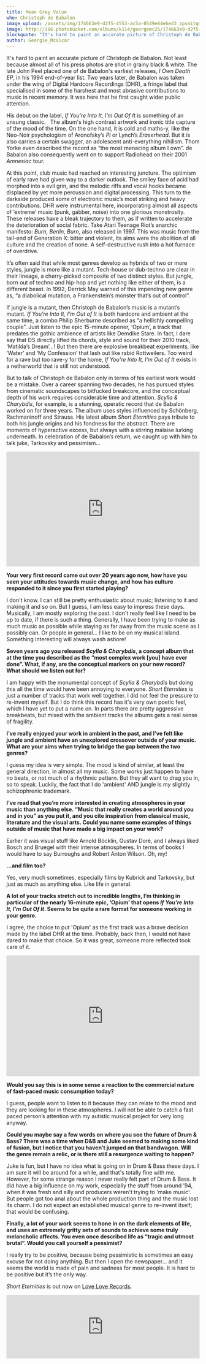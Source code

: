 ```yaml
---
title: Mean Grey Value
who: Christoph de Babalon
image_upload: /assets/img/174663e9-d2f5-4553-ac5a-0549e84e6ed3_zpsmitqmthf.JPG
image: http://i86.photobucket.com/albums/k114/georgemc25/174663e9-d2f5-4553-ac5a-0549e84e6ed3_zpsmitqmthf.jpg
blockquote: "It's hard to paint an accurate picture of Christoph de Babalon. Not least because almost all of his press photos were shot in grainy black & white."
author: Georgie_McVicar
---
```

It's hard to paint an accurate picture of Christoph de Babalon. Not least because almost all of his press photos are shot in grainy black & white. The late John Peel placed one of de Babalon's earliest releases,  _I Own Death EP_, in his 1994 end-of-year list. Two years later, de Babalon was taken under the wing of Digital Hardcore Recordings (DHR), a fringe label that specialised in some of the harshest and most abrasive contributions to music in recent memory. It was here that he first caught wider public attention. 

His debut on the label, _If You’re Into It, I’m Out Of It_ is something of an unsung classic.   The album's high contrast artwork and ironic title capture of the mood of the time. On the one hand, it is cold and maths-y, like the Neo-Noir psychologism of Aronofsky’s _Pi_ or Lynch’s _Eraserhead_. But it is also carries a certain swagger, an adolescent anti-everything nihilism. Thom Yorke even described the record as “the most menacing album I own”. de Babalon also consequently went on to support Radiohead on their 2001 _Amnesiac_ tour. 

At this point, club music had reached an interesting juncture. The optimism of early rave had given way to a darker outlook. The smiley face of acid had morphed into a evil grin, and the melodic riffs and vocal hooks became displaced by yet more percussion and digital processing. This turn to the darkside produced some of electronic music’s most striking and heavy contributions. DHR were instrumental here, incorporating almost all aspects of ‘extreme’ music (punk, gabber, noise) into one glorious monstrosity. These releases have a bleak trajectory to them, as if written to accelerate the deterioration of social fabric. Take Atari Teenage Riot’s anarchic manifesto: _Burn, Berlin, Burn_, also released in 1997. This was music from the tail-end of Generation X: bitter and violent, its aims were the abolition of all culture and the creation of none. A self-destructive rush into a hot furnace of overdrive.

It’s often said that while most genres develop as hybrids of two or more styles, jungle is more like a mutant. Tech-house or dub-techno are clear in their lineage, a cherry-picked composite of two distinct styles. But jungle, born out of techno and hip-hop and yet nothing like either of them, is a different beast. In 1992, Derrick May warned of this impending new genre as, “a diabolical mutation, a Frankenstein’s monster that’s out of control”.

If jungle is a mutant, then Christoph de Babalon’s music is a mutant’s mutant. _If You’re Into It, I’m Out of It_ is both hardcore and ambient at the same time, a combo Philip Sherburne described as “a hellishly compelling couple”. Just listen to the epic 15-minute opener, ‘Opium’, a track that predates the gothic ambience of artists like Demdike Stare. In fact, I dare say that DS directly lifted its chords, style and sound for their 2010 track, ‘Matilda’s Dream’…! But then there are explosive breakbeat experiments, like ‘Water’ and ‘My Confession’ that lash out like rabid Rottweilers. Too weird for a rave but too rave-y for the home, _If You’re Into It, I’m Out of It_ exists in a netherworld that is still not understood.

But to talk of Christoph de Babalon only in terms of his earliest work would be a mistake. Over a career spanning two decades, he has pursued styles from cinematic soundscapes to bitfucked breakcore, and the conceptual depth of his work requires considerable time and attention. _Scylla & Charybdis_, for example, is a stunning, operatic record that de Babalon worked on for three years. The album uses styles influenced by Schönberg, Rachmaninoff and Strauss. His latest album _Short Eternities_ pays tribute to both his jungle origins and his fondness for the abstract. There are moments of hyperactive excess, but always with a stirring malaise lurking underneath. In celebration of de Babalon’s return, we caught up with him to talk juke, Tarkovsky and pessimism… 

<iframe width="100%" height="300" src="https://www.youtube.com/embed/5BwDXH_U_bM?rel=0" frameborder="0" allowfullscreen></iframe>

**Your very first record came out over 20 years ago now, how have you seen your attitudes towards music change, and how has culture responded to it since you first started playing?**

I don't know. I can still be pretty enthusiastic about music; listening to it and making it and so on. But I guess, I am less easy to impress these days. Musically, I am mostly exploring the past. I don't really feel like I need to be up to date, if there is such a thing. Generally, I have been trying to make as much music as possible while staying as far away from the music scene as I possibly can. Or people in general... I like to be on my musical island. Something interesting will always wash ashore! 

**Seven years ago you released _Scylla & Charybdis_, a concept album that at the time you described as the “most complex work [you] have ever done”. What, if any, are the conceptual markers on your new record? What should we listen out for?**

I am happy with the monumental concept of _Scylla & Charybdis_ but doing this all the time would have been annoying to everyone. _Short Eternities_ is just a number of tracks that work well together. I did not feel the pressure to re-invent myself. But I do think this record has it's very own poetic feel, which I have yet to put a name on. In parts there are pretty aggressive breakbeats, but mixed with the ambient tracks the albums gets a real sense of fragility. 

**I’ve really enjoyed your work in ambient in the past, and I’ve felt like jungle and ambient have an unexplored crossover outside of your music. What are your aims when trying to bridge the gap between the two genres?** 

I guess my idea is very simple. The mood is kind of similar, at least the general direction, in almost all my music. Some works just happen to have no beats, or not much of a rhythmic pattern. But they all want to drag you in, so to speak. Luckily, the fact that I do 'ambient' AND jungle is my slightly schizophrenic trademark.

**I’ve read that you’re more interested in creating atmospheres in your music than anything else. “Music that really creates a world around you and in you” as you put it, and you cite inspiration from classical music, literature and the visual arts. Could you name some examples of things outside of music that have made a big impact on your work?**

Earlier it was visual stuff like Arnold Böcklin, Gustav Doré, and I always liked Bosch and Bruegel with their intense atmospheres. In terms of books I would have to say Burroughs and Robert Anton Wilson. Oh, my!

**…and film too?** 

Yes, very much sometimes, especially films by Kubrick and Tarkovsky, but just as much as anything else. Like life in general. 

**A lot of your tracks stretch out to incredible lengths, I’m thinking in particular of the nearly 16-minute epic, ‘Opium’ that opens _If You’re Into It, I’m Out Of It_. Seems to be quite a rare format for someone working in your genre.** 

I agree, the choice to put 'Opium' as the first track was a brave decision made by the label DHR at the time. Probably, back then, I would not have dared to make that choice. So it was great, someone more reflected took care of it.

<iframe src="https://player.vimeo.com/video/143002293?color=ffffff&byline=0&portrait=0" width="100%" height="315" frameborder="0" webkitallowfullscreen mozallowfullscreen allowfullscreen></iframe>

**Would you say this is in some sense a reaction to the commercial nature of fast-paced music consumption today?**

I guess, people want to listen to it because they can relate to the mood and they are looking for in these atmospheres. I will not be able to catch a fast paced person’s attention with my autistic musical project for very long anyway. 

**Could you maybe say a few words on where you see the future of Drum & Bass? There was a time when D&B and Juke seemed to making some kind of fusion, but I notice that you haven’t jumped on that bandwagon. Will the genre remain a relic, or is there still a resurgence waiting to happen?**

Juke is fun, but I have no idea what is going on in Drum & Bass these days. I am sure it will be around for a while, and that's totally fine with me. However, for some strange reason I never really felt part of Drum & Bass. It did have a big influence on my work, especially the stuff from around ’94, when it was fresh and silly and producers weren't trying to 'make music'. But people got too anal about the whole production thing and the music lost its charm. I do not expect an established musical genre to re-invent itself; that would be confusing. 

**Finally, a lot of your work seems to hone in on the dark elements of life, and uses an extremely gritty sets of sounds to achieve some truly melancholic affects. You even once described life as “tragic and utmost brutal”. Would you call yourself a pessimist?**

I really try to be positive, because being pessimistic is sometimes an easy excuse for not doing anything. But then I open the newspaper... and it seems the world is made of pain and sadness for most people. It is hard to be positive but it’s the only way.

_Short Eternities_ is out now on [Love Love Records](https://lovelove.greedbag.com/buy/short-eternities/). 
<iframe width="100%" height="166" scrolling="no" frameborder="no" src="https://w.soundcloud.com/player/?url=https%3A//api.soundcloud.com/tracks/109631873&color=8a8a8a&auto_play=false&hide_related=false&show_comments=true&show_user=true&show_reposts=false"></iframe>